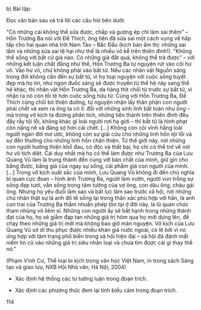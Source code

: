 b) Bài tập:

Đọc văn bản sau và trả lời các câu hỏi bên dưới:

"Có những cái không thể sửa được, chắp và gượng ép chỉ làm sai thêm" – Hồn Trương Ba nói với Đế Thích, ông tiên đã sửa sai một cách vụng về hấp tấp cho hai quan nhà trời Nam Tào – Bắc Đẩu (kịch bản ấm thị: những sai lầm và những sửa sai tệ hại như thế là nhiều vô kể trên thiên đình!). "Không thể sống với bất cứ giá nào. Có những giá đắt quá, không thể trả được" – với những kết luận chắt đắng như thế, Hồn Trương Ba tự nguyện rút vào cõi hư vô. Vào hư vô, chứ không phải vào bất tử. Nếu các nhân vật Nguồn sáng trong đời không cần đến sự bất tử, vì họ toại nguyện với cuộc sống tuyệt đẹp mà họ tin, như ngọn đuốc sáng sẽ được truyền từ thế hệ này sang thế hệ khác, thì nhân vật Hồn Trương Ba, da hàng thịt chối từ trước sự bất tử, vì nhận ra nó còn tồi tệ hơn cuộc sống hữu tử. Cùng với Hồn Trương Ba, Đế Thích cũng chối bỏ thiên đường, tự nguyện nhận lấy thân phận con người phải chết và xem ra ông ta có lí: đối với những sinh linh bất toàn như ông – mà trong vở kịch ta đương phân tích, những tiên thánh trên thiên đình đều đầy rẫy tội lỗi, không khác gì loài người nơi hạ giới – thì bất tử là hình phạt còn nặng nề và đáng sợ hơn cái chết. [...] Không còn cõi vĩnh hằng loài người ngàn đời mơ ước, không còn sự giải cứu cho những linh hồn tội lỗi và sự đền thưởng cho những linh hồn chân thiện. Từ thế giới này, nơi những con người hướng thiện khổ đau, có độc và thất bại, họ chỉ có thể trở về nơi hư vô tịch diệt. Cái duy nhất mà họ có thể làm được như Trương Ba của Lưu Quang Vũ làm là trung thành đến cùng với bản chất của mình, giữ gìn cho bằng được, bằng giá của ngay sự sống, cái phẩm giá con người của mình. [...] Trong vở kịch xuất sắc của mình, Lưu Quang Vũ không đi đến chủ nghĩa bi quan cực đoan – hình ảnh Trương Ba, người làm vườn, người vun trồng sự sống đẹp tươi, vẫn sống trong tâm tưởng của vợ ông, con dâu ông, cháu gái ông. Nhưng họ yêu đuối làm sao và bất lực làm sao trước xã hội, nơi những chủ nhân thật sự là anh đồ tể sống lại trong thân xác phù hợp với hắn, là anh con trai của Trương Ba thẩm nhuần phép tồn tại ở đời này, là lũ quan chức tham nhũng vô liêm sỉ. Những con người ấy sẽ bất hạnh trong những thành đạt của họ, họ sẽ giẫm đạp tan những giá trị hôm qua họ mới dựng lên, để chạy theo những giá trị mới mà không bao giờ mãn nguyện. Vở kịch của Lưu Quang Vũ sở dĩ thu phục được nhiều khán giả nước ngoài, có lẽ bởi vì nó ứng hợp với tâm trạng phổ biến trong xã hội hiện đại – xã hội đã đánh mất niềm tin cũ vào những giá trị siêu nhân loại và chưa tìm được cái gì thay thế nó."

(Phạm Vĩnh Cư, Thể loại bi kịch trong văn học Việt Nam,
in trong sách Sáng tạo và giao lưu, NXB Hội Nhà văn, Hà Nội, 2004)

- Xác định hệ thống các tư tưởng luận trong đoạn trích.

- Xác định các phương thức đem lại tính biểu cảm trong đoạn trích.

114